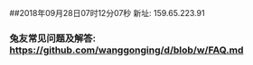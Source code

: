 ##2018年09月28日07时12分07秒 新址: 159.65.223.91
### 兔友常见问题及解答: https://github.com/wanggonging/d/blob/w/FAQ.md
